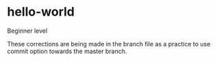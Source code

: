 # hello-world
Beginner level

These corrections are being made in the branch file as a practice to use commit option towards the master branch.
